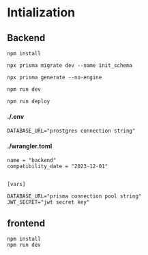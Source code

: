 # Intialization 

## Backend

```
npm install

npx prisma migrate dev --name init_schema

npx prisma generate --no-engine

npm run dev
```

```
npm run deploy
```


#### ./.env
```
DATABASE_URL="prostgres connection string"
```


#### ./wrangler.toml
```
name = "backend"
compatibility_date = "2023-12-01"


[vars]

DATABASE_URL="prisma connection pool string"
JWT_SECRET="jwt secret key"
```

## frontend

```
npm install
npm run dev
``` 